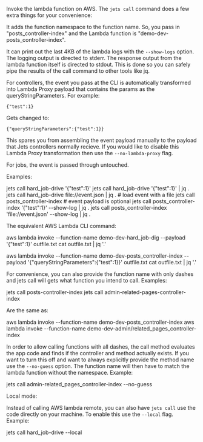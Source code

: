 Invoke the lambda function on AWS. The `jets call` command does a few extra things for your convenience:

It adds the function namespace to the function name.  So, you pass in "posts_controller-index" and the Lambda function is "demo-dev-posts_controller-index".

It can print out the last 4KB of the lambda logs with the `--show-logs` option. The logging output is directed to stderr.  The response output from the lambda function itself is directed to stdout.  This is done so you can safely pipe the results of the call command to other tools like jq.

For controllers, the event you pass at the CLI is automatically transformed into Lambda Proxy payload that contains the params as the queryStringParameters.  For example:

    {"test":1}

Gets changed to:

    {"queryStringParameters":{"test":1}}

This spares you from assembling the event payload manually to the payload that Jets controllers normally recieve.  If you would like to disable this Lambda Proxy transformation then use the `--no-lambda-proxy` flag.

For jobs, the event is passed through untouched.

Examples:

  jets call hard_job-drive '{"test":1}'
  jets call hard_job-drive '{"test":1}' | jq .
  jets call hard_job-drive file://event.json | jq . # load event with a file
  jets call posts_controller-index # event payload is optional
  jets call posts_controller-index '{"test":1}' --show-log | jq .
  jets call posts_controller-index 'file://event.json' --show-log | jq .

The equivalent AWS Lambda CLI command:

  aws lambda invoke --function-name demo-dev-hard_job-dig --payload '{"test":1}' outfile.txt
  cat outfile.txt | jq '.'

  aws lambda invoke --function-name demo-dev-posts_controller-index --payload '{"queryStringParameters":{"test":1}}' outfile.txt
  cat outfile.txt | jq '.'

For convenience, you can also provide the function name with only dashes and jets call will gets what function you intend to call. Examples:

  jets call posts-controller-index
  jets call admin-related-pages-controller-index

Are the same as:

  aws lambda invoke --function-name demo-dev-posts_controller-index
  aws lambda invoke --function-name demo-dev-admin/related_pages_controller-index

In order to allow calling functions with all dashes, the call method evaluates the app code and finds if the controller and method actually exists.  If you want to turn this off and want to always explicitly provide the method name use the `--no-guess` option.  The function name will then have to match the lambda function without the namespace. Example:

  jets call admin-related_pages_controller-index --no-guess

Local mode:

Instead of calling AWS lambda remote, you can also have `jets call` use the code directly on your machine.  To enable this use the `--local` flag. Example:

  jets call hard_job-drive --local

